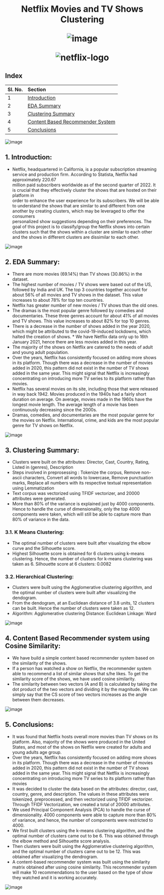 <h1 align="center">  Netflix Movies and TV Shows Clustering

![image](https://raw.githubusercontent.com/andreasbm/readme/master/assets/lines/rainbow.png)

![netflix-logo](https://user-images.githubusercontent.com/107321295/207647542-f2fe8643-81da-407a-94df-112ba72c8d1a.gif)


## Index
| Sl. No. | Section         |  
|:--------|:-------------------------|
|    1    |   <a href="https://github.com/Akshay069/Netflix_movies_and_tv_shows_clustering#1-introduction">   Introduction  </a>    | 
|    2    |   <a href="https://github.com/Akshay069/Netflix_movies_and_tv_shows_clustering#2-eda-summary">   EDA Summary    </a>   | 
|    3    | <a href="https://github.com/Akshay069/Netflix_movies_and_tv_shows_clustering#3-clustering-summary"> Clustering Summary  </a> | 
|    4    | <a href="https://github.com/Akshay069/Netflix_movies_and_tv_shows_clustering#4-content-based-recommender-system-using-cosine-similarity"> Content Based Recommender System </a> |
| 5 | <a href="https://github.com/Akshay069/Netflix_movies_and_tv_shows_clustering#5-conclusions"> Conclusions  </a> |

![image](https://raw.githubusercontent.com/andreasbm/readme/master/assets/lines/rainbow.png)

## 1. Introduction:
* Netflix, headquartered in California, is a popular subscription streaming service and production firm. According to Statista, Netflix had approximately 220.67      
  million paid subscribers worldwide as of the second quarter of 2022. It is crucial that they effectively cluster the shows that are hosted on their platform in    
  order to enhance the user experience for its subscribers.
  We will be able to understand the shows that are similar to and different from one another by creating clusters, which may be leveraged to offer the consumers  
  personalized show suggestions depending on their preferences.
  The goal of this project is to classify/group the Netflix shows into certain clusters such that the shows within a cluster are similar to each other and the shows     in different clusters are dissimilar to each other.
  
![image](https://raw.githubusercontent.com/andreasbm/readme/master/assets/lines/rainbow.png)

## 2. EDA Summary:
* There are more movies (69.14%) than TV shows (30.86%) in the dataset.
* The highest number of movies / TV shows were based out of the US, followed by India and UK. The top 3 countries together account for about 56% of all movies and TV shows in the dataset. This value increases to about 78% for top ten countries.
* Netflix has greater number of new movies / TV shows than the old ones.
* The dramas is the most popular genre followed by comedies and documentaries. These three genres account for about 41% of all movies and TV shows. This value increases to about 82% for top 10 genres.
* There is a decrease in the number of shows added in the year 2020, which might be attributed to the covid-19-induced lockdowns, which halted the creation of shows. * We have Netflix data only up to 16th January 2021, hence there are less movies added in this year.
* The majority of the shows on Netflix are catered to the needs of adult and young adult population.
* Over the years, Netflix has consistently focused on adding more shows in its platform. Though there was a decrease in the number of movies added in 2020, this pattern did not exist in the number of TV shows added in the same year. This might signal that Netflix is increasingly concentrating on introducing more TV series to its platform rather than movies.
* Netflix has several movies on its site, including those that were released in way back 1942. Movies produced in the 1940s had a fairly short duration on average. On average, movies made in the 1960s have the longest movie length. The average length of a movie has been continuously decreasing since the 2000s.
* Dramas, comedies, and documentaries are the most popular genre for the movies on Netflix. International, crime, and kids are the most popular genre for TV shows on Netflix.
  
![image](https://raw.githubusercontent.com/andreasbm/readme/master/assets/lines/rainbow.png)

## 3. Clustering Summary:
* Clusters were built on the attributes: Director, Cast, Country, Rating, Listed in (genres), Description
* Steps involved in preprosessing : Tokenize the corpus, Remove non-ascii characters, Convert all words to lowercase, Remove punctuation marks, Replace all numbers with its respective textual representation using Lemmatization
* Text corpus was vectorized using TFIDF vectorizer, and 20000 attributes were generated.
* More than 80% of the variance is explained just by 4000 components. Hence to handle the curse of dimensionality, only the top 4000 components were taken, which will still be able to capture more than 80% of variance in the data.
### 3.1. K Means Clustering:
* The optimal number of clusters were built after visualizing the elbow curve and the Silhouette score.
* Highest Silhouette score is obtained for 6 clusters using k-means clustering. Hence, the number of clusters for k-means clustering was taken as 6.
Silhouette score at 6 clusters: 0.0082
### 3.2. Hierarchical Clustering:
* Clusters were built using the Agglomerative clustering algorithm, and the optimal number of clusters were built after visualizing the dendogram.
* From the dendogram, at an Euclidean distance of 3.8 units, 12 clusters can be built. Hence the number of clusters were taken as 12.
* Algorithm: Agglomerative clustering
Distance: Euclidean
Linkage: Ward
  
![image](https://raw.githubusercontent.com/andreasbm/readme/master/assets/lines/rainbow.png)

## 4. Content Based Recommender system using Cosine Similarity:
* We have build a simple content based recommender system based on the similarity of the shows.
* If a person has watched a show on Netflix, the recommender system able to recommend a list of similar shows that s/he likes. To get the similarity score of the shows, we have used cosine similarity.
* The similarity between two vectors (A and B) is calculated by taking the dot product of the two vectors and dividing it by the magnitude. We can simply say that the CS score of two vectors increases as the angle between them decreases.
  
![image](https://raw.githubusercontent.com/andreasbm/readme/master/assets/lines/rainbow.png)

## 5. Conclusions:
* 	It was found that Netflix hosts overall more movies than TV shows on its platform. Also, majority of the shows were produced in the United States, and most of the shows on Netflix were created for adults and young adults age group.
*	Over the years, Netflix has consistently focused on adding more shows in its platform. Though there was a decrease in the number of movies added in 2020, this pattern did not exist in the number of TV shows added in the same year. This might signal that Netflix is increasingly concentrating on introducing more TV series to its platform rather than movies
*	It was decided to cluster the data based on the attributes: director, cast, country, genre, and description. The values in these attributes were tokenized, preprocessed, and then vectorized using TFIDF vectorizer. Through TFIDF Vectorization, we created a total of 20000 attributes.
*	We used Principal Component Analysis (PCA) to handle the curse of dimensionality. 4000 components were able to capture more than 80% of variance, and hence, the number of components were restricted to 4000.
*	We first built clusters using the k-means clustering algorithm, and the optimal number of clusters came out to be 6. This was obtained through the elbow method and Silhouette score analysis.
*	Then clusters were built using the Agglomerative clustering algorithm, and the optimal number of clusters came out to be 12. This was obtained after visualizing the dendrogram.
*	A content-based recommender system was built using the similarity matrix obtained after using cosine similarity. This recommender system will make 10 recommendations to the user based on the type of show they watched and it is working accurately.
  
![image](https://raw.githubusercontent.com/andreasbm/readme/master/assets/lines/rainbow.png)
